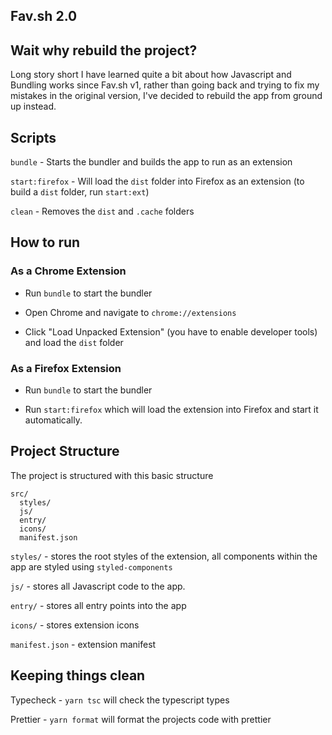 ## Fav.sh 2.0

## Wait why rebuild the project?

Long story short I have learned quite a bit about how Javascript and Bundling works since Fav.sh v1, rather than going back and trying to fix my mistakes in the original version, I've decided to rebuild the app from ground up instead.

## Scripts

`bundle` - Starts the bundler and builds the app to run as an extension

`start:firefox` - Will load the `dist` folder into Firefox as an extension (to build a `dist` folder, run `start:ext`)

`clean` - Removes the `dist` and `.cache` folders

## How to run

### As a Chrome Extension

- Run `bundle` to start the bundler

- Open Chrome and navigate to `chrome://extensions`

- Click "Load Unpacked Extension" (you have to enable developer tools) and load the `dist` folder

### As a Firefox Extension

- Run `bundle` to start the bundler

- Run `start:firefox` which will load the extension into Firefox and start it automatically.


## Project Structure

The project is structured with this basic structure

```
src/
  styles/
  js/
  entry/
  icons/
  manifest.json

```

`styles/` - stores the root styles of the extension, all components within the app are styled using `styled-components`

`js/` - stores all Javascript code to the app.

`entry/` - stores all entry points into the app

`icons/` - stores extension icons

`manifest.json` - extension manifest


## Keeping things clean

Typecheck - `yarn tsc` will check the typescript types

Prettier - `yarn format` will format the projects code with prettier